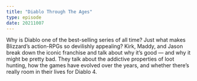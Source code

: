 ```yaml
---
title: "Diablo Through The Ages"
type: episode
date: 20211007
---
```

Why is Diablo one of the best-selling series of all time? Just what makes Blizzard’s action-RPGs so devilishly appealing? Kirk, Maddy, and Jason break down the iconic franchise and talk about why it’s good — and why it might be pretty bad. They talk about the addictive properties of loot hunting, how the games have evolved over the years, and whether there’s really room in their lives for Diablo 4.